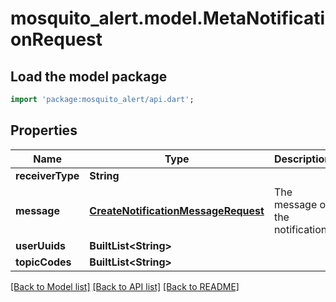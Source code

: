 # mosquito_alert.model.MetaNotificationRequest

## Load the model package
```dart
import 'package:mosquito_alert/api.dart';
```

## Properties
Name | Type | Description | Notes
------------ | ------------- | ------------- | -------------
**receiverType** | **String** |  | 
**message** | [**CreateNotificationMessageRequest**](CreateNotificationMessageRequest.md) | The message of the notification | 
**userUuids** | **BuiltList&lt;String&gt;** |  | 
**topicCodes** | **BuiltList&lt;String&gt;** |  | 

[[Back to Model list]](../README.md#documentation-for-models) [[Back to API list]](../README.md#documentation-for-api-endpoints) [[Back to README]](../README.md)


